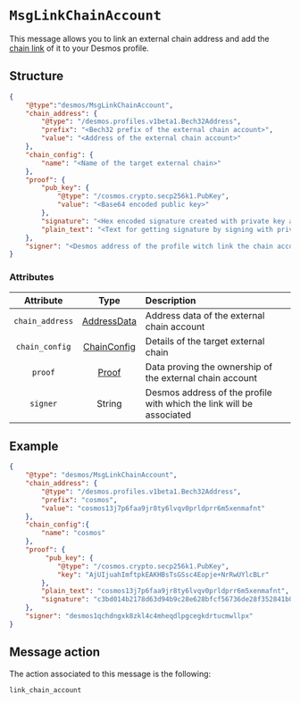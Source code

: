 # `MsgLinkChainAccount`
This message allows you to link an external chain address 
and add the [chain link](../../types/profiles/chain-link.md) of it to your Desmos profile.

## Structure

```json
{
    "@type":"desmos/MsgLinkChainAccount",
    "chain_address": {
        "@type": "/desmos.profiles.v1beta1.Bech32Address",
        "prefix": "<Bech32 prefix of the external chain account>",
        "value": "<Address of the external chain account>"
    },
    "chain_config": {
        "name": "<Name of the target external chain>"
    },
    "proof": {
        "pub_key": {
            "@type": "/cosmos.crypto.secp256k1.PubKey",
            "value": "<Base64 encoded public key>"
        },
        "signature": "<Hex encoded signature created with private key associated given public key>",
        "plain_text": "<Text for getting signature by signing with private key>"
    },
    "signer": "<Desmos address of the profile witch link the chain account>"
}
```

### Attributes

| Attribute | Type | Description |
| :-------: | :----: | :-------- |
| `chain_address` | [AddressData](../../types/profiles/chain-link.md#Address) | Address data of the external chain account |
| `chain_config` | [ChainConfig](../../types/profiles/chain-link.md#ChainConfig) | Details of the target external chain |
| `proof` | [Proof](../../types/profiles/chain-link.md#Proof) | Data proving the ownership of the external chain account |
| `signer` | String | Desmos address of the profile with which the link will be associated |


## Example

```json
{
    "@type": "desmos/MsgLinkChainAccount",
    "chain_address": {
        "@type": "/desmos.profiles.v1beta1.Bech32Address",
        "prefix": "cosmos",
        "value": "cosmos13j7p6faa9jr8ty6lvqv0prldprr6m5xenmafnt"
    },
    "chain_config":{
        "name": "cosmos"
    },
    "proof": {
         "pub_key": {
            "@type": "/cosmos.crypto.secp256k1.PubKey",
            "key": "AjUIjuahImftpkEAKHBsTsGSsc4Eopje+NrRwUYlcBLr"
        },
        "plain_text": "cosmos13j7p6faa9jr8ty6lvqv0prldprr6m5xenmafnt",
        "signature": "c3bd014b2178d63d94b9c28e628bfcf56736de28f352841b0bb27d6fff2968d62c13a10aeddd1ebfe3b13f3f8e61f79a2c63ae6ff5cb78cb0d64e6b0a70fae57",
    },
    "signer": "desmos1qchdngxk8zkl4c4mheqdlpgcegkdrtucmwllpx"
}
```

## Message action
The action associated to this message is the following:

```
link_chain_account
```